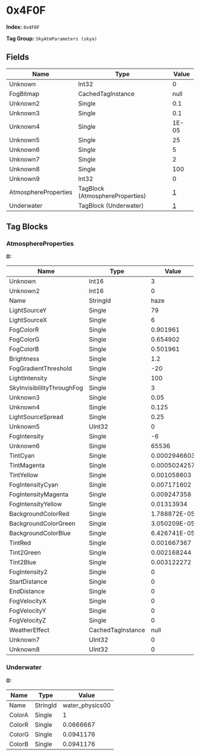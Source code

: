 # 0x4F0F

**Index:** ```0x4F0F```

**Tag Group:** ```SkyAtmParameters (skya)```

## Fields

Name	| Type	| Value
---	|---	|---	|
Unknown	|Int32	|0
FogBitmap	|CachedTagInstance	|null
Unknown2	|Single	|0.1
Unknown3	|Single	|0.1
Unknown4	|Single	|1E-05
Unknown5	|Single	|25
Unknown6	|Single	|5
Unknown7	|Single	|2
Unknown8	|Single	|100
Unknown9	|Int32	|0
AtmosphereProperties	|TagBlock (AtmosphereProperties)	|[1](#atmosphereproperties)
Underwater	|TagBlock (Underwater)	|[1](#underwater)


## Tag Blocks

### AtmosphereProperties

**0:**

Name	| Type	| Value
---	|---	|---	|
Unknown	|Int16	|3
Unknown2	|Int16	|0
Name	|StringId	|haze
LightSourceY	|Single	|79
LightSourceX	|Single	|6
FogColorR	|Single	|0.901961
FogColorG	|Single	|0.654902
FogColorB	|Single	|0.501961
Brightness	|Single	|1.2
FogGradientThreshold	|Single	|-20
LightIntensity	|Single	|100
SkyInvisiblilityThroughFog	|Single	|3
Unknown3	|Single	|0.05
Unknown4	|Single	|0.125
LightSourceSpread	|Single	|0.25
Unknown5	|UInt32	|0
FogIntensity	|Single	|-6
Unknown6	|Single	|65536
TintCyan	|Single	|0.0002946603
TintMagenta	|Single	|0.0005024257
TintYellow	|Single	|0.001058603
FogIntensityCyan	|Single	|0.007171602
FogIntensityMagenta	|Single	|0.009247358
FogIntensityYellow	|Single	|0.01313934
BackgroundColorRed	|Single	|1.788872E-05
BackgroundColorGreen	|Single	|3.050209E-05
BackgroundColorBlue	|Single	|6.426741E-05
TintRed	|Single	|0.001667367
Tint2Green	|Single	|0.002168244
Tint2Blue	|Single	|0.003122272
FogIntensity2	|Single	|0
StartDistance	|Single	|0
EndDistance	|Single	|0
FogVelocityX	|Single	|0
FogVelocityY	|Single	|0
FogVelocityZ	|Single	|0
WeatherEffect	|CachedTagInstance	|null
Unknown7	|UInt32	|0
Unknown8	|UInt32	|0


### Underwater

**0:**

Name	| Type	| Value
---	|---	|---	|
Name	|StringId	|water_physics00
ColorA	|Single	|1
ColorR	|Single	|0.0666667
ColorG	|Single	|0.0941176
ColorB	|Single	|0.0941176


